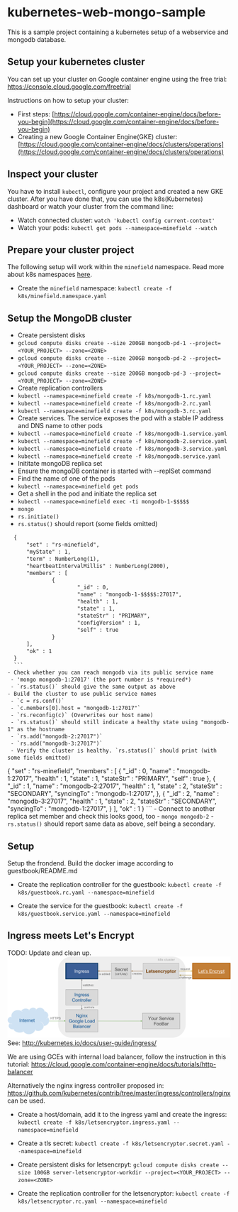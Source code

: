 # kubernetes-web-mongo-sample
This is a sample project containing a kubernetes setup of a webservice and mongodb database.

## Setup your kubernetes cluster
You can set up your cluster on Google container engine using the free trial: https://console.cloud.google.com/freetrial

Instructions on how to setup your cluster:
- First steps: [https://cloud.google.com/container-engine/docs/before-you-begin](https://cloud.google.com/container-engine/docs/before-you-begin)
- Creating a new Google Container Engine(GKE) cluster: [https://cloud.google.com/container-engine/docs/clusters/operations](https://cloud.google.com/container-engine/docs/clusters/operations)

## Inspect your cluster
You have to install `kubectl`, configure your project and created a new GKE cluster. After you have done that, you can use the k8s(Kubernetes) dashboard or watch your cluster from the command line:
- Watch connected cluster:
    `watch 'kubectl config current-context'`
- Watch your pods:
    `kubectl get pods --namespace=minefield --watch`


## Prepare your cluster project
The following setup will work within the `minefield` namespace. Read more about k8s namespaces  [here](https://github.com/kubernetes/kubernetes/blob/release-1.2/docs/design/namespaces.md).

- Create the `minefield` namespace:
    `kubectl create -f k8s/minefield.namespace.yaml`


## Setup the MongoDB cluster
- Create persistent disks
 - `gcloud compute disks create --size 200GB mongodb-pd-1 --project=<YOUR_PROJECT> --zone=<ZONE>`
 - `gcloud compute disks create --size 200GB mongodb-pd-2 --project=<YOUR_PROJECT> --zone=<ZONE>`
 - `gcloud compute disks create --size 200GB mongodb-pd-3 --project=<YOUR_PROJECT> --zone=<ZONE>`
- Create replication controllers
 - `kubectl --namespace=minefield create -f k8s/mongodb-1.rc.yaml`
 - `kubectl --namespace=minefield create -f k8s/mongodb-2.rc.yaml`
 - `kubectl --namespace=minefield create -f k8s/mongodb-3.rc.yaml`
- Create services. The service exposes the pod with a stable IP address and DNS name to other pods
 - `kubectl --namespace=minefield create -f k8s/mongodb-1.service.yaml`
 - `kubectl --namespace=minefield create -f k8s/mongodb-2.service.yaml`
 - `kubectl --namespace=minefield create -f k8s/mongodb-3.service.yaml`
 - `kubectl --namespace=minefield create -f k8s/mongodb.service.yaml`
- Inititate mongoDB replica set
 - Ensure the mongoDB container is started with --replSet command
 - Find the name of one of the pods
  - `kubectl --namespace=minefield get pods`
 - Get a shell in the pod and initiate the replica set
  - `kubectl --namespace=minefield exec -ti mongodb-1-$$$$$`
  - `mongo`
  - `rs.initiate()`
  - `rs.status()` should report (some fields omitted)
  ```
    {
        "set" : "rs-minefield",
        "myState" : 1,
        "term" : NumberLong(1),
        "heartbeatIntervalMillis" : NumberLong(2000),
        "members" : [
                {
                        "_id" : 0,
                        "name" : "mongodb-1-$$$$$:27017",
                        "health" : 1,
                        "state" : 1,
                        "stateStr" : "PRIMARY",
                        "configVersion" : 1,
                        "self" : true
                }
        ],
        "ok" : 1
    }
    ```
  - Check whether you can reach mongodb via its public service name
   - 'mongo mongodb-1:27017' (the port number is *required*)
   - `rs.status()` should give the same output as above
  - Build the cluster to use public service names
   - `c = rs.conf()`
   - `c.members[0].host = "mongodb-1:27017"`
   - `rs.reconfig(c)` (Overwrites our host name)
   - `rs.status()` should still indicate a healthy state using "mongodb-1" as the hostname
   - `rs.add("mongodb-2:27017")`
   - `rs.add("mongodb-3:27017")`
   - Verify the cluster is healthy. `rs.status()` should print (with some fields omitted)
   ```
   {
        "set" : "rs-minefield",
        "members" : [
                {
                        "_id" : 0,
                        "name" : "mongodb-1:27017",
                        "health" : 1,
                        "state" : 1,
                        "stateStr" : "PRIMARY",
                        "self" : true
                },
                {
                        "_id" : 1,
                        "name" : "mongodb-2:27017",
                        "health" : 1,
                        "state" : 2,
                        "stateStr" : "SECONDARY",
                        "syncingTo" : "mongodb-1:27017",
                },
                {
                        "_id" : 2,
                        "name" : "mongodb-3:27017",
                        "health" : 1,
                        "state" : 2,
                        "stateStr" : "SECONDARY",
                        "syncingTo" : "mongodb-1:27017",
                }
        ],
        "ok" : 1
    }
    ```
    - Connect to another replica set member and check this looks good, too
     - `mongo mongodb-2`
     - `rs.status()` should report same data as above, self being a secondary.


## Setup 
Setup the frondend.
Build the docker image according to guestbook/README.md

- Create the replication controller for the guestbook:
    `kubectl create -f k8s/guestbook.rc.yaml --namespace=minefield`
    
    
- Create the service for the guestbook:
    `kubectl create -f k8s/guestbook.service.yaml --namespace=minefield`


## Ingress meets Let's Encrypt
TODO: Update and clean up.
![Ingress meets Let's Encrypt](letsencryptor/letsencryptor.svg)
See: http://kubernetes.io/docs/user-guide/ingress/

We are using GCEs with internal load balancer, follow the instruction in this tutorial:
https://cloud.google.com/container-engine/docs/tutorials/http-balancer

Alternatively the nginx ingress controller proposed in: https://github.com/kubernetes/contrib/tree/master/ingress/controllers/nginx can be used.


- Create a host/domain, add it to the ingress yaml and create the ingress:
    `kubectl create -f k8s/letsencryptor.ingress.yaml --namespace=minefield`
    
- Create a tls secret:
    `kubectl create -f k8s/letsencryptor.secret.yaml --namespace=minefield`

- Create persistent disks for letsencrpyt:
    `gcloud compute disks create --size 100GB server-letsencryptor-workdir --project=<YOUR_PROJECT> --zone=<ZONE>`

- Create the replication controller for the letsencryptor:
    `kubectl create -f k8s/letsencryptor.rc.yaml --namespace=minefield`

